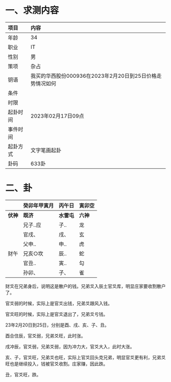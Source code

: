 # 一、求测内容

| 项目     | 内容                                                      |
| :------- | :-------------------------------------------------------- |
| 年龄     | 34                                                        |
| 职业     | IT                                                        |
| 性别     | 男                                                        |
| 策项     | 杂占                                                      |
| 钥语     | 我买的华西股份000936在2023年2月20日到25日价格走势情况如何 |
| 条件     |                                                           |
| 时限     |                                                           |
| 起卦时间 | 2023年02月17日09点                                        |
| 事件时间 |                                                           |
| 起卦方式 | 文字笔画起卦                                              |
| 卦码     | 633卦                                                     |

# 二、卦

|                | 癸卯年甲寅月   | 丙午日           | 寅卯空         |
| :------------- | :------------- | :--------------- | :------------- |
| **伏神** | **既济** | **水雷屯** | **六神** |
|                | 兄子..应       | 子..             | 龙             |
|                | 官戌、         | 戌、             | 玄             |
|                | 父申..         | 申..             | 虎             |
| 财午           | 兄亥○坎       | 辰..             | 蛇             |
|                | 官丑..         | 寅..             | 勾             |
|                | 孙卯、         | 子、             | 雀             |


财爻在兄弟身后，说明这是散户的钱。兄弟爻入辰土官爻库，明显庄家要收割散户了。

官爻弱的时候，实际上是官爻出钱，兄弟爻跟风入钱。

官爻旺的时候，实际上是官爻退出了，兄弟爻亏钱。

23年2月20日到25日，分别是酉、戌、亥、子、丑。

酉合住辰，官爻弱，兄弟爻旺，此时涨。

戌冲辰，官爻弱，兄弟爻弱，因为冲力大，官爻大入，此时大涨。

亥、子，官爻旺，兄弟爻也旺，实际上官爻回头克兄弟，明显官爻更有利，兄弟爻旺也是继续投入，钱被官爻收割。庄家赚，因此跌。

丑，官爻旺，跌。
